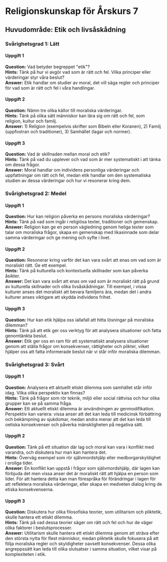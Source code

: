 # Religionskunskap för Årskurs 7
## Huvudområde: Etik och livsåskådning

### Svårighetsgrad 1: Lätt
#### Uppgift 1
**Question:** Vad betyder begreppet "etik"?  
**Hints:** Tänk på hur vi avgör vad som är rätt och fel. Vilka principer eller värderingar styr våra beslut?  
**Answer:** Etik handlar om studier av moral, det vill säga regler och principer för vad som är rätt och fel i våra handlingar.

#### Uppgift 2
**Question:** Nämn tre olika källor till moraliska värderingar.  
**Hints:** Tänk på olika sätt människor kan lära sig om rätt och fel, som religion, kultur och familj.  
**Answer:** 1) Religion (exempelvis skrifter som Bibeln eller Koranen), 2) Familj (uppfostran och traditioner), 3) Samhället (lagar och normer).

#### Uppgift 3
**Question:** Vad är skillnaden mellan moral och etik?  
**Hints:** Tänk på vad du upplever och vad som är mer systematiskt i att tänka om dessa frågor.  
**Answer:** Moral handlar om individens personliga värderingar och uppfattningar om rätt och fel, medan etik handlar om den systematiska studien av dessa värderingar och hur vi resonerar kring dem.

### Svårighetsgrad 2: Medel
#### Uppgift 1
**Question:** Hur kan religion påverka en persons moraliska värderingar?  
**Hints:** Tänk på vad som ingår i religiösa texter, traditioner och gemenskap.  
**Answer:** Religion kan ge en person vägledning genom heliga texter som talar om moraliska frågor, skapa en gemenskap med likasinnade som delar samma värderingar och ge mening och syfte i livet.

#### Uppgift 2
**Question:** Resonerar kring varför det kan vara svårt att enas om vad som är moraliskt rätt. Ge ett exempel.  
**Hints:** Tänk på kulturella och kontextuella skillnader som kan påverka åsikter.  
**Answer:** Det kan vara svårt att enas om vad som är moraliskt rätt på grund av kulturella skillnader och olika livsåskådningar. Till exempel, i vissa kulturer anses det moraliskt att bevara familjens ära, medan det i andra kulturer anses viktigare att skydda individens frihet.

#### Uppgift 3
**Question:** Hur kan etik hjälpa oss iallafall att hitta lösningar på moraliska dilemman?  
**Hints:** Tänk på att etik ger oss verktyg för att analysera situationer och fatta genomtänkta beslut.  
**Answer:** Etik ger oss en ram för att systematiskt analysera situationer genom att ställa frågor om konsekvenser, rättigheter och plikter, vilket hjälper oss att fatta informerade beslut när vi står inför moraliska dilemman.

### Svårighetsgrad 3: Svårt
#### Uppgift 1
**Question:** Analysera ett aktuellt etiskt dilemma som samhället står inför idag. Vilka olika perspektiv kan finnas?  
**Hints:** Tänk på frågor som rör teknik, miljö eller social rättvisa och hur olika grupper kan se på samma fråga.  
**Answer:** Ett aktuellt etiskt dilemma är användningen av genmodifikation. Perspektiv kan variera: vissa anser att det kan leda till medicinsk förbättring och bekämpning av sjukdomar, medan andra menar att det kan leda till oetiska konsekvenser och påverka mänskligheten på negativa sätt.

#### Uppgift 2
**Question:** Tänk på ett situation där lag och moral kan vara i konflikt med varandra, och diskutera hur man kan hantera det.  
**Hints:** Överväg exempel som rör självmordshjälp eller medborgarskyldighet i oroliga tider.  
**Answer:** En konflikt kan uppstå i frågor som självmordshjälp, där lagen kan förbjuda det men vissa anser det är moraliskt rätt att hjälpa en person som lider. För att hantera detta kan man förespråka för förändringar i lagen för att reflektera moraliska värderingar, eller skapa en medveten dialog kring de etiska konsekvenserna.

#### Uppgift 3
**Question:** Diskutera hur olika filosofiska teorier, som utilitarism och pliktetik, skulle hantera ett etiskt dilemma.  
**Hints:** Tänk på vad dessa teorier säger om rätt och fel och hur de väger olika faktorer i beslutsprocesser.  
**Answer:** Utilitarism skulle hantera ett etiskt dilemma genom att sträva efter den största nytta för flest människor, medan pliktetik skulle fokusera på att följa moraliska regler och skyldigheter oavsett konsekvenser. Dessa olika angreppssätt kan leda till olika slutsatser i samma situation, vilket visar på komplexiteten i etik.